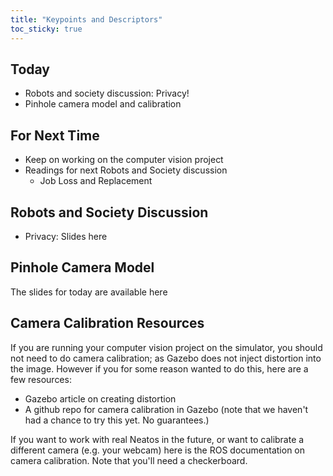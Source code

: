 ```yaml
---
title: "Keypoints and Descriptors"
toc_sticky: true
---
```


## Today

* Robots and society discussion: Privacy!
* Pinhole camera model and calibration

## For Next Time

* Keep on working on the computer vision project
* Readings for next Robots and Society discussion
   * <a-no-proxy href="https://time.com/5876604/machines-jobs-coronavirus/"> Job Loss and Replacement </a-no-proxy>

## Robots and Society Discussion
* Privacy: <a-no-proxy href="https://docs.google.com/presentation/d/1CL0kqJPcm2B2fiJgnZUSY_n4KXUTVVO3sLs50RWVQAg/edit#">Slides here </a-no-proxy>

## Pinhole Camera Model 

The slides for today are available <a-no-proxy href="https://docs.google.com/presentation/d/183hd5G-3i9NTpyTNFtQoUngpGFm1sggn/edit#slide=id.p19)"> here </a-no-proxy>

## Camera Calibration Resources

If you are running your computer vision project on the simulator, you should not need to do camera calibration; as Gazebo does not inject distortion into the image. However if you for some reason wanted to do this, here are a few resources:

* <a-no-proxy href="http://gazebosim.org/tutorials?tut=camera_distortion&cat=sensors"> Gazebo article on creating distortion </a-no-proxy>
* A <a-no-proxy href="https://github.com/oKermorgant/calibration_gazebo"> github repo </a-no-proxy> for camera calibration in Gazebo (note that we haven't had a chance to try this yet. No guarantees.)


If you want to work with real Neatos in the future, or want to calibrate a different camera (e.g. your webcam) here is the <a-no-proxy href="http://wiki.ros.org/camera_calibration/Tutorials/StereoCalibration"> ROS documentation on camera calibration. </a-no-proxy> Note that you'll need a checkerboard.

